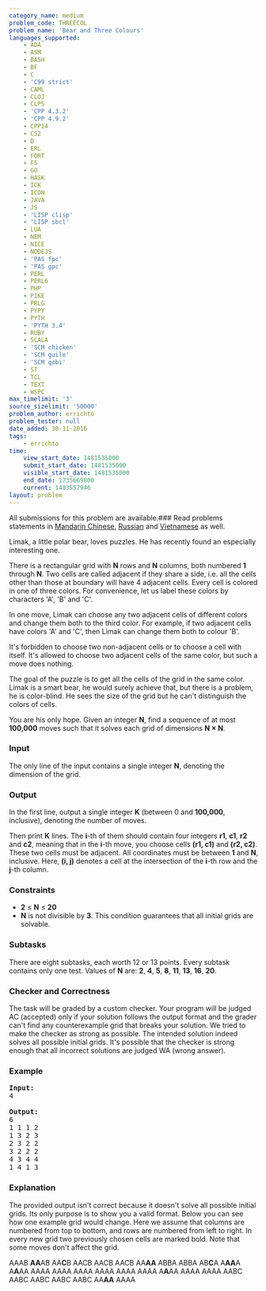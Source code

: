 ```yaml
---
category_name: medium
problem_code: THREECOL
problem_name: 'Bear and Three Colours'
languages_supported:
    - ADA
    - ASM
    - BASH
    - BF
    - C
    - 'C99 strict'
    - CAML
    - CLOJ
    - CLPS
    - 'CPP 4.3.2'
    - 'CPP 4.9.2'
    - CPP14
    - CS2
    - D
    - ERL
    - FORT
    - FS
    - GO
    - HASK
    - ICK
    - ICON
    - JAVA
    - JS
    - 'LISP clisp'
    - 'LISP sbcl'
    - LUA
    - NEM
    - NICE
    - NODEJS
    - 'PAS fpc'
    - 'PAS gpc'
    - PERL
    - PERL6
    - PHP
    - PIKE
    - PRLG
    - PYPY
    - PYTH
    - 'PYTH 3.4'
    - RUBY
    - SCALA
    - 'SCM chicken'
    - 'SCM guile'
    - 'SCM qobi'
    - ST
    - TCL
    - TEXT
    - WSPC
max_timelimit: '3'
source_sizelimit: '50000'
problem_author: errichto
problem_tester: null
date_added: 30-11-2016
tags:
    - errichto
time:
    view_start_date: 1481535000
    submit_start_date: 1481535000
    visible_start_date: 1481535000
    end_date: 1735669800
    current: 1493557946
layout: problem
---
```

All submissions for this problem are available.###  Read problems statements in [Mandarin Chinese](http://www.codechef.com/download/translated/DEC16/mandarin/THREECOL.pdf), [Russian](http://www.codechef.com/download/translated/DEC16/russian/THREECOL.pdf) and [Vietnamese](http://www.codechef.com/download/translated/DEC16/vietnamese/THREECOL.pdf) as well.

Limak, a little polar bear, loves puzzles. He has recently found an especially interesting one.

There is a rectangular grid with **N** rows and **N** columns, both numbered **1** through **N**. Two cells are called adjacent if they share a side, i.e. all the cells other than those at boundary will have 4 adjacent cells. Every cell is colored in one of three colors. For convenience, let us label these colors by characters 'A', 'B' and 'C'.

In one move, Limak can choose any two adjacent cells of different colors and change them both to the third color. For example, if two adjacent cells have colors 'A' and 'C', then Limak can change them both to colour 'B'.

It's forbidden to choose two non-adjacent cells or to choose a cell with itself. It's allowed to choose two adjacent cells of the same color, but such a move does nothing.

The goal of the puzzle is to get all the cells of the grid in the same color. Limak is a smart bear, he would surely achieve that, but there is a problem, he is color-blind. He sees the size of the grid but he can't distinguish the colors of cells.

You are his only hope. Given an integer **N**, find a sequence of at most **100,000** moves such that it solves each grid of dimensions **N × N**.

### Input

The only line of the input contains a single integer **N**, denoting the dimension of the grid.

### Output

In the first line, output a single integer **K** (between 0 and **100,000**, inclusive), denoting the number of moves.

Then print **K** lines. The **i**-th of them should contain four integers **r1**, **c1**, **r2** and **c2**, meaning that in the **i**-th move, you choose cells **(r1, c1)** and **(r2, c2)**. These two cells must be adjacent. All coordinates must be between **1** and **N**, inclusive. Here, **(i, j)** denotes a cell at the intersection of the **i**-th row and the **j**-th column.

### Constraints

- **2** ≤ **N** ≤ **20**
- **N** is not divisible by **3**. This condition guarantees that all initial grids are solvable.

### Subtasks

There are eight subtasks, each worth 12 or 13 points. Every subtask contains only one test. Values of **N** are: **2**, **4**, **5**, **8**, **11**, **13**, **16**, **20**.

### Checker and Correctness

The task will be graded by a custom checker. Your program will be judged AC (accepted) only if your solution follows the output format and the grader can't find any counterexample grid that breaks your solution. We tried to make the checker as strong as possible. The intended solution indeed solves all possible initial grids. It's possible that the checker is strong enough that all incorrect solutions are judged WA (wrong answer).

### Example

<pre><b>Input:</b>
4

<b>Output:</b>
6
1 1 1 2
1 3 2 3
2 3 2 2
3 2 2 2
4 3 4 4
1 4 1 3
</pre>
### Explanation

The provided output isn't correct because it doesn't solve all possible initial grids. Its only purpose is to show you a valid format. Below you can see how one example grid would change. Here we assume that columns are numbered from top to bottom, and rows are numbered from left to right. In every new grid two previously chosen cells are marked bold. Note that some moves don't affect the grid.

AAAB **AA**AB AA**C**B AACB AACB AACB AA**AA**
ABBA ABBA AB**C**A A**AA**A A**A**AA AAAA AAAA
AAAA AAAA AAAA AAAA A**A**AA AAAA AAAA
AABC AABC AABC AABC AABC AA**AA** AAAA
